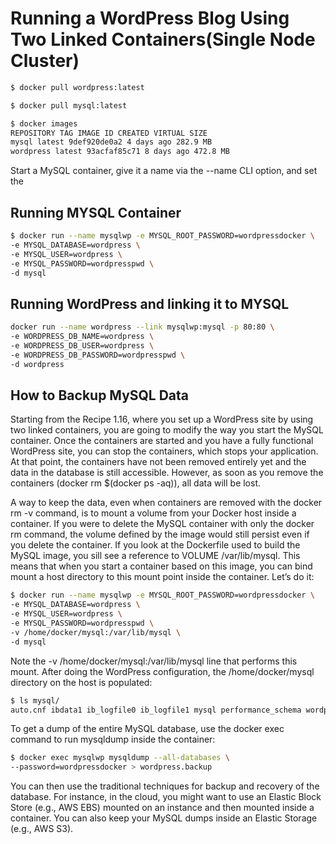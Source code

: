 # Running a WordPress Blog Using Two Linked Containers(Single Node Cluster)

```bash
$ docker pull wordpress:latest
```

```bash
$ docker pull mysql:latest
```

```bash
$ docker images
REPOSITORY TAG IMAGE ID CREATED VIRTUAL SIZE
mysql latest 9def920de0a2 4 days ago 282.9 MB
wordpress latest 93acfaf85c71 8 days ago 472.8 MB

```

Start a MySQL container, give it a name via the --name CLI option, and set the

## Running MYSQL Container

```bash
$ docker run --name mysqlwp -e MYSQL_ROOT_PASSWORD=wordpressdocker \
-e MYSQL_DATABASE=wordpress \
-e MYSQL_USER=wordpress \
-e MYSQL_PASSWORD=wordpresspwd \
-d mysql
```

## Running WordPress and linking it to MYSQL

```bash
docker run --name wordpress --link mysqlwp:mysql -p 80:80 \
-e WORDPRESS_DB_NAME=wordpress \
-e WORDPRESS_DB_USER=wordpress \
-e WORDPRESS_DB_PASSWORD=wordpresspwd \
-d wordpress
```

## How to Backup MySQL Data

Starting from the Recipe 1.16, where you set up a WordPress site by using two linked
containers, you are going to modify the way you start the MySQL container. Once the
containers are started and you have a fully functional WordPress site, you can stop
the containers, which stops your application. At that point, the containers have not
been removed entirely yet and the data in the database is still accessible. However, as
soon as you remove the containers (docker rm $(docker ps -aq)), all data will be
lost.

A way to keep the data, even when containers are removed with the docker rm -v
command, is to mount a volume from your Docker host inside a container. If you
were to delete the MySQL container with only the docker rm command, the volume
defined by the image would still persist even if you delete the container. If you look at
the Dockerfile used to build the MySQL image, you sill see a reference to
VOLUME /var/lib/mysql. This means that when you start a container based on this
image, you can bind mount a host directory to this mount point inside the container.
Let’s do it:

```bash
$ docker run --name mysqlwp -e MYSQL_ROOT_PASSWORD=wordpressdocker \
-e MYSQL_DATABASE=wordpress \
-e MYSQL_USER=wordpress \
-e MYSQL_PASSWORD=wordpresspwd \
-v /home/docker/mysql:/var/lib/mysql \
-d mysql
```

Note the -v /home/docker/mysql:/var/lib/mysql line that performs this mount.
After doing the WordPress configuration, the /home/docker/mysql directory on the
host is populated:

```bash
$ ls mysql/
auto.cnf ibdata1 ib_logfile0 ib_logfile1 mysql performance_schema wordpress
```

To get a dump of the entire MySQL database, use the docker exec command to run
mysqldump inside the container:

```bash
$ docker exec mysqlwp mysqldump --all-databases \
--password=wordpressdocker > wordpress.backup
```

You can then use the traditional techniques for backup and recovery of the database.
For instance, in the cloud, you might want to use an Elastic Block Store (e.g., AWS
EBS) mounted on an instance and then mounted inside a container. You can also
keep your MySQL dumps inside an Elastic Storage (e.g., AWS S3).
